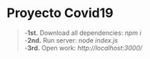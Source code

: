 
# Proyecto Covid19

> -**1st.** Download all dependencies: *npm i*  
> -**2nd.** Run server: node *index.js*  
> -**3rd.** Open work: *http://localhost:3000/*
